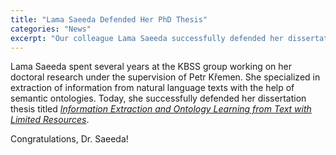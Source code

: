 ```yaml
---
title: "Lama Saeeda Defended Her PhD Thesis"
categories: "News"
excerpt: "Our colleague Lama Saeeda successfully defended her dissertation thesis today."
---
```


Lama Saeeda spent several years at the KBSS group working on her doctoral research under the supervision of Petr Křemen.
She specialized in extraction of information from natural language texts with the help of semantic ontologies.
Today, she successfully defended her dissertation thesis titled
[_Information Extraction and Ontology Learning from Text with Limited Resources_](https://dspace.cvut.cz/bitstream/handle/10467/110838/F3-D-2023-Saeeda-Lama-DissertationThesis_LamaSaeeda.pdf).

Congratulations, Dr. Saeeda!

